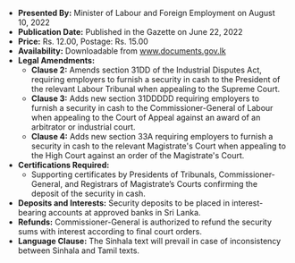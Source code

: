 - **Presented By:** Minister of Labour and Foreign Employment on August 10, 2022
- **Publication Date:** Published in the Gazette on June 22, 2022
- **Price:** Rs. 12.00, Postage: Rs. 15.00
- **Availability:** Downloadable from www.documents.gov.lk
- **Legal Amendments:**
  - **Clause 2:** Amends section 31DD of the Industrial Disputes Act, requiring employers to furnish a security in cash to the President of the relevant Labour Tribunal when appealing to the Supreme Court.
  - **Clause 3:** Adds new section 31DDDDD requiring employers to furnish a security in cash to the Commissioner-General of Labour when appealing to the Court of Appeal against an award of an arbitrator or industrial court.
  - **Clause 4:** Adds new section 33A requiring employers to furnish a security in cash to the relevant Magistrate's Court when appealing to the High Court against an order of the Magistrate's Court.
- **Certifications Required:**
  - Supporting certificates by Presidents of Tribunals, Commissioner-General, and Registrars of Magistrate’s Courts confirming the deposit of the security in cash.
- **Deposits and Interests:** Security deposits to be placed in interest-bearing accounts at approved banks in Sri Lanka.
- **Refunds:** Commissioner-General is authorized to refund the security sums with interest according to final court orders.
- **Language Clause:** The Sinhala text will prevail in case of inconsistency between Sinhala and Tamil texts.